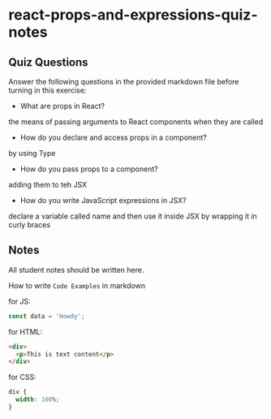 # react-props-and-expressions-quiz-notes

## Quiz Questions

Answer the following questions in the provided markdown file before turning in this exercise:

- What are props in React?

the means of passing arguments to React components when they are called

- How do you declare and access props in a component?

by using Type

- How do you pass props to a component?

adding them to teh JSX

- How do you write JavaScript expressions in JSX?

declare a variable called name and then use it inside JSX by wrapping it in curly braces

## Notes

All student notes should be written here.

How to write `Code Examples` in markdown

for JS:

```javascript
const data = 'Howdy';
```

for HTML:

```html
<div>
  <p>This is text content</p>
</div>
```

for CSS:

```css
div {
  width: 100%;
}
```
